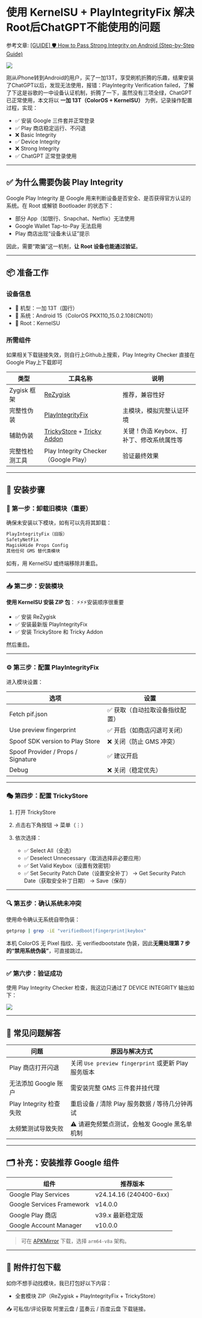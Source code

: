 
# 使用 KernelSU + PlayIntegrityFix 解决Root后ChatGPT不能使用的问题

参考文章: [[GUIDE] 🛡️ How to Pass Strong Integrity on Android (Step-by-Step Guide)](https://xdaforums.com/t/guide-how-to-pass-strong-integrity-on-android-step-by-step-guide.4729435/)

![](./assets/600da2488d7045b3589c16895779c32e.jpg)

刚从iPhone转到Android的用户，买了一加13T，享受刷机折腾的乐趣，结果安装了ChatGPT以后，发现无法使用，报错：PlayIntegrity Verification failed，了解了下这是谷歌的一中设备认证机制，折腾了一下，虽然没有三项全绿，ChatGPT已正常使用，本文将以 **一加 13T（ColorOS + KernelSU）** 为例，记录操作配置过程，实现：

* ✅ 安装 Google 三件套并正常登录
* ✅ Play 商店稳定运行、不闪退
* ❌ Basic Integrity 
* ✅ Device Integrity
* ❌ Strong Integrity
* ✅ ChatGPT 正常登录使用

---

## ✅ 为什么需要伪装 Play Integrity

Google Play Integrity 是 Google 用来判断设备是否安全、是否获得官方认证的系统。在 Root 或解锁 Bootloader 的状态下：

* 部分 App（如银行、Snapchat、Netflix）无法使用
* Google Wallet Tap-to-Pay 无法启用
* Play 商店出现“设备未认证”提示

因此，需要“欺骗”这一机制，**让 Root 设备也能通过验证**。

---

## 📦 准备工作

### 设备信息

* 📱 机型：一加 13T（国行）
* 🧠 系统：Android 15（ColorOS PKX110_15.0.2.108(CN01)）
* 🧰 Root：KernelSU

### 所需组件

如果相关下载链接失效，则自行上Github上搜索，Play Integrity Checker 直接在 Google Play上下载即可

| 类型 | 工具名称 | 说明 |
| --- | --- | --- |
| Zygisk 框架 | [ReZygisk](https://github.com/PerformanC/ReZygisk/releases/download/v1.0.0-rc.2/ReZygisk-v1.0.0-rc.2-debug.zip) | 推荐，兼容性好                  |
| 完整性伪装     | [PlayIntegrityFix](https://github.com/KOWX712/PlayIntegrityFix/releases/download/v3.3-inject-vending/PlayIntegrityFix_v3.3-inject-manual.zip) | 主模块，模拟完整认证环境             |
| 辅助伪装      | [TrickyStore](https://github.com/5ec1cff/TrickyStore/releases/download/1.3.0/Tricky-Store-v1.3.0-180-8acfa57-release.zip) + [Tricky Addon](https://github.com/KOWX712/Tricky-Addon-Update-Target-List/releases/download/v4.0/TrickyAddonModule-v4.0.zip)               | 关键！伪造 Keybox、打补丁、修改系统属性等 |
| 完整性检测工具   | Play Integrity Checker（Google Play） | 验证最终效果                   |

---

## 🔧 安装步骤

### 🧹 第一步：卸载旧模块（重要）

确保未安装以下模块，如有可以先将其卸载：

```bash
PlayIntegrityFix（旧版）  
SafetyNetFix  
MagiskHide Props Config  
其他任何 GMS 替代类模块
```

如有，用 KernelSU 或终端移除并重启。

---

### 📥 第二步：安装模块

**使用 KernelSU 安装 ZIP 包**：
⚡⚡⚡安装顺序很重要
* ✅ 安装 ReZygisk
* ✅ 安装最新版 PlayIntegrityFix
* ✅ 安装 TrickyStore 和 Tricky Addon

然后重启。

---

### ⚙️ 第三步：配置 PlayIntegrityFix

进入模块设置：

| 选项                                 | 设置               |
| ---------------------------------- | ---------------- |
| Fetch pif.json                     | ✅ 获取（自动拉取设备指纹配置） |
| Use preview fingerprint            | ✅ 开启（如商店闪退可关闭）   |
| Spoof SDK version to Play Store    | ❌ 关闭（防止 GMS 冲突）  |
| Spoof Provider / Props / Signature | ✅ 建议开启           |
| Debug                              | ❌ 关闭（稳定优先）       |

---

### 🎭 第四步：配置 TrickyStore

1. 打开 TrickyStore
2. 点击右下角按钮 → 菜单（⋮）
3. 依次选择：

   * ✅ Select All（全选）
   * ✅ Deselect Unnecessary（取消选择非必要应用）
   * ✅ Set Valid Keybox（设置有效密钥）
   * ✅ Set Security Patch Date​（设置安全补丁） -> Get Security Patch Date（获取安全补丁日期） → Save（保存）

---

### 🔍 第五步：确认系统未冲突

使用命令确认无系统自带伪装：

```bash
getprop | grep -iE "verifiedboot|fingerprint|keybox"
```

本机 ColorOS 无 Pixel 指纹、无 verifiedbootstate 伪装，因此**无需处理第 7 步的“禁用系统伪装”**，可直接跳过。

---

### ✅ 第六步：验证成功

使用 Play Integrity Checker 检查，我这边只通过了 DEVICE INTEGRITY 输出如下：

![](./assets/Screenshot_2025-06-28-13-25-49-43.jpg)

---

## 📎 常见问题解答

| 问题                  | 原因与解决方式                                    |
| ------------------- | ------------------------------------------ |
| Play 商店打开闪退         | 关闭 `Use preview fingerprint` 或更新 Play 服务版本 |
| 无法添加 Google 账户      | 需安装完整 GMS 三件套并挂代理                          |
| Play Integrity 检查失败 | 重启设备 / 清除 Play 服务数据 / 等待几分钟再试              |
| 太频繁测试导致失败           | ⚠️ 请避免频繁点测试，会触发 Google 黑名单机制               |

---

## 🗂️ 补充：安装推荐 Google 组件

| 组件                        | 推荐版本                   |
| ------------------------- | ---------------------- |
| Google Play Services      | v24.14.16 (240400-6xx) |
| Google Services Framework | v14.0.0                |
| Google Play 商店            | v39.x 最新稳定版            |
| Google Account Manager    | v10.0.0                |

> 可在 [APKMirror](https://apkmirror.com) 下载，选择 `arm64-v8a` 架构。

---

## 💾 附件打包下载

如你不想手动找模块，我已打包好以下内容：
* 全套模块 ZIP（ReZygisk + PlayIntegrityFix + TrickyStore）

📥 可私信/评论获取 阿里云盘 / 蓝奏云 / 百度云盘 下载链接。
